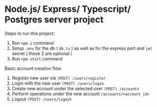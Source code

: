 # Node.js/ Express/ Typescript/ Postgres server project

Steps to run this project:

1. Run `npm i` command
2. Setup `.env` for the db ( `db.ts` ) as well as for the express port and `jwt` secret ( those 2 are optional )
3. Run `npm start` command

Basic account creation flow
1. Register new user via `(POST) /users/register`
2. Login with the new user `(POST) /users/login`
3. Create new account under the selected user `(POST) /accounts`
4. Perform operations under the new account `/accounts/<account_id>`
5. Logout `(POST) /users/logout`

